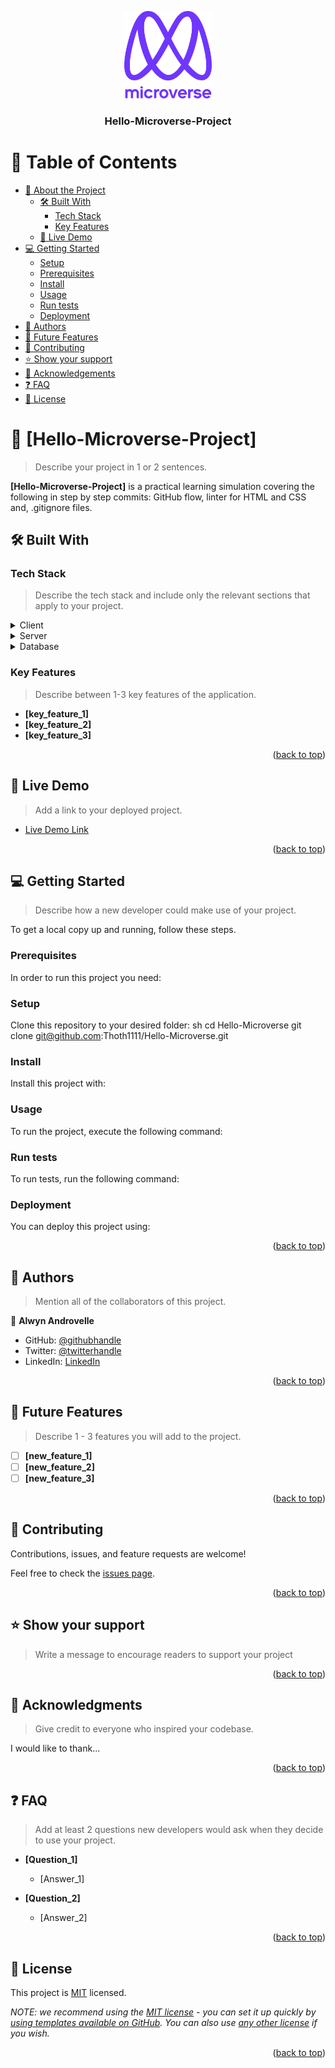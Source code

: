 <a name="readme-top"></a>

<div align="center">

  <img src="murple_logo.png" alt="logo" width="140"  height="auto" />
  <br/>

  <h3><b>Hello-Microverse-Project</b></h3>

</div>


# 📗 Table of Contents

- [📖 About the Project](#about-project)
  - [🛠 Built With](#built-with)
    - [Tech Stack](#tech-stack)
    - [Key Features](#key-features)
  - [🚀 Live Demo](#live-demo)
- [💻 Getting Started](#getting-started)
  - [Setup](#setup)
  - [Prerequisites](#prerequisites)
  - [Install](#install)
  - [Usage](#usage)
  - [Run tests](#run-tests)
  - [Deployment](#triangular_flag_on_post-deployment)
- [👥 Authors](#authors)
- [🔭 Future Features](#future-features)
- [🤝 Contributing](#contributing)
- [⭐️ Show your support](#support)
- [🙏 Acknowledgements](#acknowledgements)
- [❓ FAQ](#faq)
- [📝 License](#license)


# 📖 [Hello-Microverse-Project] <a name="about-project"></a>

> Describe your project in 1 or 2 sentences.

**[Hello-Microverse-Project]** is a practical learning simulation covering the following in step by step commits: GitHub flow, linter for HTML and CSS and, .gitignore files.

## 🛠 Built With <a name="built-with"></a>

### Tech Stack <a name="tech-stack"></a>

> Describe the tech stack and include only the relevant sections that apply to your project.

<details>
  <summary>Client</summary>
  <ul>
    <li><a href="https://reactjs.org/">React.js</a></li>
  </ul>
</details>

<details>
  <summary>Server</summary>
  <ul>
    <li><a href="https://expressjs.com/">Express.js</a></li>
  </ul>
</details>

<details>
<summary>Database</summary>
  <ul>
    <li><a href="https://www.postgresql.org/">PostgreSQL</a></li>
  </ul>
</details>


### Key Features <a name="key-features"></a>

> Describe between 1-3 key features of the application.

- **[key_feature_1]**
- **[key_feature_2]**
- **[key_feature_3]**

<p align="right">(<a href="#readme-top">back to top</a>)</p>


## 🚀 Live Demo <a name="live-demo"></a>

> Add a link to your deployed project.

- [Live Demo Link](https://yourdeployedapplicationlink.com)

<p align="right">(<a href="#readme-top">back to top</a>)</p>



## 💻 Getting Started <a name="getting-started"></a>

> Describe how a new developer could make use of your project.

To get a local copy up and running, follow these steps.

### Prerequisites

In order to run this project you need:

### Setup

Clone this repository to your desired folder:
sh
cd Hello-Microverse
git clone git@github.com:Thoth1111/Hello-Microverse.git


### Install

Install this project with:


### Usage

To run the project, execute the following command:


### Run tests

To run tests, run the following command:


### Deployment

You can deploy this project using:


<p align="right">(<a href="#readme-top">back to top</a>)</p>

## 👥 Authors <a name="authors"></a>

> Mention all of the collaborators of this project.

👤 **Alwyn Androvelle**

- GitHub: [@githubhandle](https://github.com/thoth1111)
- Twitter: [@twitterhandle](https://twitter.com/twitterhandle)
- LinkedIn: [LinkedIn](https://linkedin.com/in/alwyn-androvelle-simiyu)

<p align="right">(<a href="#readme-top">back to top</a>)</p>


## 🔭 Future Features <a name="future-features"></a>

> Describe 1 - 3 features you will add to the project.

- [ ] **[new_feature_1]**
- [ ] **[new_feature_2]**
- [ ] **[new_feature_3]**

<p align="right">(<a href="#readme-top">back to top</a>)</p>


## 🤝 Contributing <a name="contributing"></a>

Contributions, issues, and feature requests are welcome!

Feel free to check the [issues page](../../issues/).

<p align="right">(<a href="#readme-top">back to top</a>)</p>


## ⭐️ Show your support <a name="support"></a>

> Write a message to encourage readers to support your project



<p align="right">(<a href="#readme-top">back to top</a>)</p>


## 🙏 Acknowledgments <a name="acknowledgements"></a>

> Give credit to everyone who inspired your codebase.

I would like to thank...

<p align="right">(<a href="#readme-top">back to top</a>)</p>

## ❓ FAQ <a name="faq"></a>

> Add at least 2 questions new developers would ask when they decide to use your project.

- **[Question_1]**

  - [Answer_1]

- **[Question_2]**

  - [Answer_2]

<p align="right">(<a href="#readme-top">back to top</a>)</p>


## 📝 License <a name="license"></a>

This project is [MIT](./LICENSE) licensed.

_NOTE: we recommend using the [MIT license](https://choosealicense.com/licenses/mit/) - you can set it up quickly by [using templates available on GitHub](https://docs.github.com/en/communities/setting-up-your-project-for-healthy-contributions/adding-a-license-to-a-repository). You can also use [any other license](https://choosealicense.com/licenses/) if you wish._

<p align="right">(<a href="#readme-top">back to top</a>)</p>
